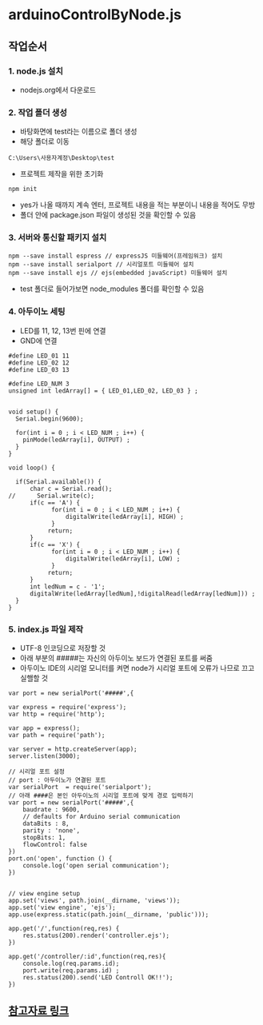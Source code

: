 # arduinoControlByNode.js

## 작업순서  

### 1. node.js 설치
- nodejs.org에서 다운로드  

### 2. 작업 폴더 생성  
- 바탕화면에 test라는 이름으로 폴더 생성  
- 해당 폴더로 이동  
```
C:\Users\사용자계정\Desktop\test  
```
- 프로젝트 제작을 위한 초기화  
```
npm init
```
- yes가 나올 때까지 계속 엔터, 프로젝트 내용을 적는 부분이니 내용을 적어도 무방  
- 폴더 안에 package.json 파일이 생성된 것을 확인할 수 있음  

### 3. 서버와 통신할 패키지 설치  
```
npm --save install espress // expressJS 미들웨어(프레임워크) 설치
npm --save install serialport // 시리얼포트 미들웨어 설치
npm --save install ejs // ejs(embedded javaScript) 미들웨어 설치
```
- test 폴더로 들어가보면 node_modules 폴더를 확인할 수 있음  

### 4. 아두이노 세팅  
- LED를 11, 12, 13번 핀에 연결  
- GND에 연결  

```
#define LED_01 11
#define LED_02 12
#define LED_03 13
 
#define LED_NUM 3
unsigned int ledArray[] = { LED_01,LED_02, LED_03 } ;
 
 
void setup() {
  Serial.begin(9600);
 
  for(int i = 0 ; i < LED_NUM ; i++) {
    pinMode(ledArray[i], OUTPUT) ;
  }
}
 
void loop() {
 
  if(Serial.available()) {
      char c = Serial.read();
//      Serial.write(c);
      if(c == 'A') {
            for(int i = 0 ; i < LED_NUM ; i++) {
                digitalWrite(ledArray[i], HIGH) ;
            }
           return;
      }
      if(c == 'X') {
            for(int i = 0 ; i < LED_NUM ; i++) {
                digitalWrite(ledArray[i], LOW) ;
            }
           return;
      }
      int ledNum = c - '1';
      digitalWrite(ledArray[ledNum],!digitalRead(ledArray[ledNum])) ;
  }
}
```

### 5. index.js 파일 제작  
- UTF-8 인코딩으로 저장할 것  
- 아래 부분의 #####는 자신의 아두이노 보드가 연결된 포트를 써줌  
- 아두이노 IDE의 시리얼 모니터를 켜면 node가 시리얼 포트에 오류가 나므로 끄고 실핼할 것  
```
var port = new serialPort('#####',{ 
```
```
var express = require('express');
var http = require('http');
 
var app = express();
var path = require('path');
 
var server = http.createServer(app);
server.listen(3000);
 
// 시리얼 포트 설정
// port : 아두이노가 연결된 포트
var serialPort  = require('serialport');
// 아래 ####은 본인 아두이노의 시리얼 포트에 맞게 경로 입력하기
var port = new serialPort('#####',{
    baudrate : 9600,
    // defaults for Arduino serial communication
    dataBits : 8,
    parity : 'none',
    stopBits: 1,
    flowControl: false
})
port.on('open', function () {
    console.log('open serial communication');
})
 
 
// view engine setup
app.set('views', path.join(__dirname, 'views'));
app.set('view engine', 'ejs');
app.use(express.static(path.join(__dirname, 'public')));
 
app.get('/',function(req,res) {
    res.status(200).render('controller.ejs');
})
 
app.get('/controller/:id',function(req,res){
    console.log(req.params.id);
    port.write(req.params.id) ;
    res.status(200).send('LED Controll OK!!');
})
```





## [참고자료 링크](https://m.blog.naver.com/touart93/221091988316)  
